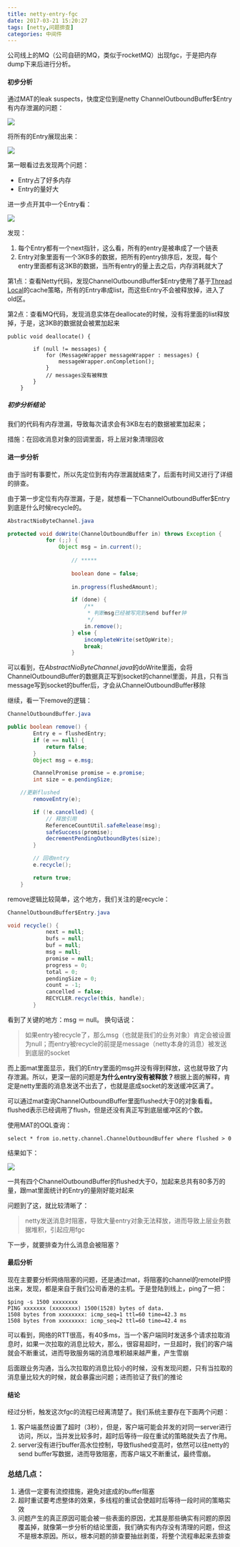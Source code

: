 ```yaml
---
title: netty-entry-fgc
date: 2017-03-21 15:20:27
tags: [netty,问题排查]
categories: 中间件
---
```


公司线上的MQ（公司自研的MQ，类似于rocketMQ）出现fgc，于是把内存dump下来后进行分析。


#### 初步分析

通过MAT的leak suspects，快度定位到是netty ChannelOutboundBuffer$Entry有内存泄漏的问题：

![](/images/netty-entry-fgc-01.png)

将所有的Entry展现出来：

![](/images/netty-entry-fgc-02.png)

第一眼看过去发现两个问题：

* Entry占了好多内存
* Entry的量好大

进一步点开其中一个Entry看：

![](/images/netty-entry-fgc-03.png)

发现：

1. 每个Entry都有一个next指针，这么看，所有的entry是被串成了一个链表
2. Entry对象里面有一个3KB多的数据，把所有的entry排序后，发现，每个entry里面都有这3KB的数据，当所有entry的量上去之后，内存消耗就大了

第1点：查看Netty代码，发现ChannelOutboundBuffer$Entry使用了基于[Thread Local](http://localhost:4000)的cache策略，所有的Entry串成list，而这些Entry不会被释放掉，进入了old区。

第2点：查看MQ代码，发现消息实体在deallocate的时候，没有将里面的list释放掉，于是，这3KB的数据就会被累加起来

```
public void deallocate() {

        if (null != messages) {
            for (MessageWrapper messageWrapper : messages) {
                messageWrapper.onCompletion();
            }
            // messages没有被释放
        }
    }

```

##### 初步分析结论

我们的代码有内存泄漏，导致每次请求会有3KB左右的数据被累加起来；

措施：在回收消息对象的回调里面，将上层对象清理回收


#### 进一步分析

由于当时有事要忙，所以先定位到有内存泄漏就结束了，后面有时间又进行了详细的排查。

由于第一步定位有内存泄漏，于是，就想看一下ChannelOutboundBuffer$Entry到底是什么时候recycle的。

```java
AbstractNioByteChannel.java

protected void doWrite(ChannelOutboundBuffer in) throws Exception {
            for (;;) {
                Object msg = in.current();
                    
                    // *****
                
                    boolean done = false;
                
                    in.progress(flushedAmount);

                    if (done) {
                        /**
                         * 判断msg已经被写完到send buffer钟
                         */
                        in.remove();
                    } else {
                        incompleteWrite(setOpWrite);
                        break;
                    }

```

可以看到，在<em>AbstractNioByteChannel.java</em>的doWrite里面，会将ChannelOutboundBuffer的数据真正写到socket的channel里面，并且，只有当message写到socket的buffer后，才会从ChannelOutboundBuffer移除

继续，看一下remove的逻辑：

```java
ChannelOutboundBuffer.java

public boolean remove() {
        Entry e = flushedEntry;
        if (e == null) {
            return false;
        }
        Object msg = e.msg;

        ChannelPromise promise = e.promise;
        int size = e.pendingSize;

	//更新flushed
        removeEntry(e);

        if (!e.cancelled) {
            // 释放引用
            ReferenceCountUtil.safeRelease(msg);
            safeSuccess(promise);
            decrementPendingOutboundBytes(size);
        }

        // 回收entry
        e.recycle();

        return true;
    }

```

remove逻辑比较简单，这个地方，我们关注的是recycle：

```java
ChannelOutboundBuffer$Entry.java

void recycle() {
            next = null;
            bufs = null;
            buf = null;
            msg = null;
            promise = null;
            progress = 0;
            total = 0;
            pendingSize = 0;
            count = -1;
            cancelled = false;
            RECYCLER.recycle(this, handle);
        }
```

看到了关键的地方：msg ＝ null。 换句话说：

> 如果entry被recycle了，那么msg（也就是我们的业务对象）肯定会被设置为null；而entry被recycle的前提是message（netty本身的消息）被发送到底层的socket


而上面mat里面显示，我们的Entry里面的msg并没有得到释放，这也就导致了内存泄漏。所以，更深一层的问题是<strong>为什么entry没有被释放？</strong>根据上面的解释，肯定是netty里面的消息发送不出去了，也就是底成socket的发送缓冲区满了。

可以通过mat查询ChannelOutboundBuffer里面flushed大于0的对象看看。flushed表示已经调用了flush，但是还没有真正写到底层缓冲区的个数。

使用MAT的OQL查询：

```
select * from io.netty.channel.ChannelOutboundBuffer where flushed > 0
```

结果如下：

![](/images/netty-entry-fgc-04.png)

一共有四个ChannelOutboundBuffer的flushed大于0，加起来总共有80多万的量，跟mat里面统计的Entry的量刚好能对起来

问题到了这，就比较清晰了：

> netty发送消息时阻塞，导致大量entry对象无法释放，进而导致上层业务数据堆积，引起应用fgc

下一步，就要排查为什么消息会被阻塞？

#### 最后分析

现在主要要分析网络阻塞的问题，还是通过mat，将阻塞的channel的remoteIP捞出来，发现，都是来自于我们公司香港的主机。于是登陆到线上，ping了一把：

```
$ping -s 1500 xxxxxxxx
PING xxxxxxx (xxxxxxxx) 1500(1528) bytes of data.
1508 bytes from xxxxxxxx: icmp_seq=1 ttl=60 time=42.3 ms
1508 bytes from xxxxxxxx: icmp_seq=2 ttl=60 time=42.4 ms

```

可以看到，网络的RTT很高，有40多ms，当一个客户端同时发送多个请求拉取消息时，如果一次拉取的消息比较大，那么，很容易超时，一旦超时，我们的客户端就会不断重试，进而导致服务端的消息堆积越来越严重，产生雪崩

后面跟业务沟通，当么次拉取的消息比较小的时候，没有发现问题，只有当拉取的消息量比较大的时候，就会暴露出问题；进而验证了我们的推论

#### 结论

经过分析，触发这次fgc的流程已经离清楚了。我们系统主要存在下面两个问题：

1. 客户端虽然设置了超时（3秒），但是，客户端可能会并发的对同一server进行访问，所以，当并发比较多时，超时后等待一段在重试的策略就失去了作用。
2. server没有进行buffer高水位控制，导致flushed变高时，依然可以往netty的send buffer写数据，进而导致阻塞，而客户端又不断重试，最终雪崩。

### 总结几点：

1. 通信一定要有流控措施，避免对底成的buffer阻塞
2. 超时重试要考虑整体的效果，多线程的重试会使超时后等待一段时间的策略实效
3. 问题产生的真正原因可能会被一些表面的原因，尤其是那些确实有问题的原因覆盖掉，就像第一步分析的结论里面，我们确实有内存没有清理的问题，但这不是根本原因。所以，根本问题的排查要抽丝剥茧，将整个流程串起来去排查
